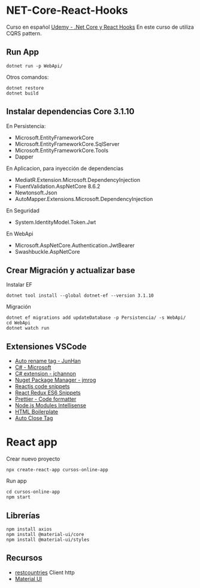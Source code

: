 # NET-Core-React-Hooks
Curso en español [Udemy - .Net Core y React Hooks](https://www.udemy.com/course/aspnet-core-react-hooks/)
En este curso de utiliza CQRS pattern.

## Run App
```
dotnet run -p WebApi/
```
Otros comandos:
```
dotnet restore
dotnet build
```

## Instalar dependencias Core 3.1.10
En Persistencia:
- Microsoft.EntityFrameworkCore
- Microsoft.EntityFrameworkCore.SqlServer
- Microsoft.EntityFrameworkCore.Tools
- Dapper

En Aplicacion, para inyección de dependencias
- MediatR.Extension.Microsoft.DependencyInjection
- FluentValidation.AspNetCore 8.6.2
- Newtonsoft.Json
- AutoMapper.Extensions.Microsoft.DependencyInjection

En Seguridad
- System.IdentityModel.Token.Jwt

En WebApi
- Microsoft.AspNetCore.Authentication.JwtBearer
- Swashbuckle.AspNetCore

## Crear Migración y actualizar base
Instalar EF

```
dotnet tool install --global dotnet-ef --version 3.1.10
```

Migración

```
dotnet ef migrations add updateDatabase -p Persistencia/ -s WebApi/
cd WebApi
dotnet watch run
```

## Extensiones VSCode
- [Auto rename tag - JunHan](https://marketplace.visualstudio.com/items?itemName=formulahendry.auto-rename-tag)
- [C# - Microsoft](https://marketplace.visualstudio.com/items?itemName=ms-dotnettools.csharp)
- [C# extension - jchannon](https://marketplace.visualstudio.com/items?itemName=jchannon.csharpextensions)
- [Nuget Package Manager - jmrog](https://marketplace.visualstudio.com/items?itemName=jmrog.vscode-nuget-package-manager)
- [Reactjs code snippets](https://marketplace.visualstudio.com/items?itemName=xabikos.ReactSnippets)
- [React Redux ES6 Snippets](https://marketplace.visualstudio.com/items?itemName=timothymclane.react-redux-es6-snippets)
- [Prettier - Code formatter](https://marketplace.visualstudio.com/items?itemName=esbenp.prettier-vscode)
- [Node.js Modules Intellisense](https://marketplace.visualstudio.com/items?itemName=leizongmin.node-module-intellisense)
- [HTML Boilerplate](https://marketplace.visualstudio.com/items?itemName=sidthesloth.html5-boilerplate)
- [Auto Close Tag](https://marketplace.visualstudio.com/items?itemName=formulahendry.auto-close-tag)


# React app
Crear nuevo proyecto
```
npx create-react-app cursos-online-app 
```
Run app
```
cd cursos-online-app
npm start
```

## Librerías
```
npm install axios
npm install @material-ui/core
npm install @material-ui/styles
```

## Recursos
- [restcountries](https://restcountries.eu/rest/v2/all) Client http
- [Material UI](https://material-ui.com/es/)
